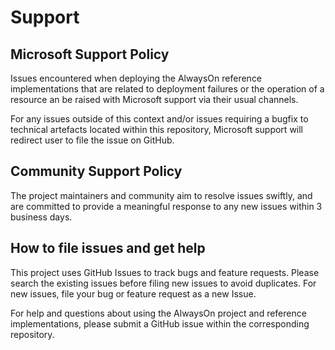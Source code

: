 
# Support

## Microsoft Support Policy

Issues encountered when deploying the AlwaysOn reference implementations that are related to deployment failures or the operation of a resource an be raised with Microsoft support via their usual channels.

For any issues outside of this context and/or issues requiring a bugfix to technical artefacts located within this repository, Microsoft support will redirect user to file the issue on GitHub.

## Community Support Policy

The project maintainers and community aim to resolve issues swiftly, and are committed to provide a meaningful response to any new issues within 3 business days.

## How to file issues and get help

This project uses GitHub Issues to track bugs and feature requests. Please search the existing issues before filing new issues to avoid duplicates.  For new issues, file your bug or feature request as a new Issue.

For help and questions about using the AlwaysOn project and reference implementations, please submit a GitHub issue within the corresponding repository.
